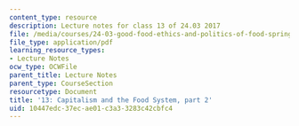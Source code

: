 ```yaml
---
content_type: resource
description: Lecture notes for class 13 of 24.03 2017
file: /media/courses/24-03-good-food-ethics-and-politics-of-food-spring-2017/10447edc37ecae01c3a33283c42cbfc4_MIT24_03S17_lec13.pdf
file_type: application/pdf
learning_resource_types:
- Lecture Notes
ocw_type: OCWFile
parent_title: Lecture Notes
parent_type: CourseSection
resourcetype: Document
title: '13: Capitalism and the Food System, part 2'
uid: 10447edc-37ec-ae01-c3a3-3283c42cbfc4
---
```

